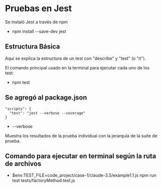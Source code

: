 # Pruebas en Jest

Se instaló Jest a través de npm 
- npm install --save-dev jest

## Estructura Básica

Aquí se explica la estructura de un test con "describe" y "test" (o "it"). 

El comando principal usado en la terminal para ejecutar cada uno de los test:
- npm  test

## Se agregó al package.json

``` 
"scripts": {
  "test": "jest --verbose --coverage"
}
```

- --verbose 

Muestra los resultados de la prueba individual con la jerarquía de la suite de prueba.

## Comando para ejecutar en terminal según la ruta de archivos
- $env:TEST_FILE=code_project/case-1/claude-3.5/example1.1.js npm run test tests/factoryMethod.test.js

